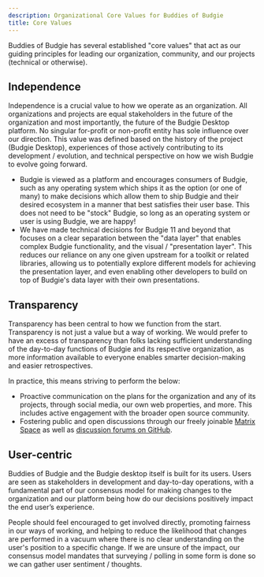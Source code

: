 ```yaml
---
description: Organizational Core Values for Buddies of Budgie
title: Core Values
---
```


Buddies of Budgie has several established "core values" that act as our guiding principles for leading our organization, community, and our projects (technical or otherwise).

## Independence

Independence is a crucial value to how we operate as an organization. All organizations and projects are equal stakeholders in the future of the organization and most importantly, the future of the Budgie Desktop platform. No singular for-profit or non-profit entity has sole influence over our direction. This value was defined based on the history of the project (Budgie Desktop), experiences of those actively contributing to its development / evolution, and technical perspective on how we wish Budgie to evolve going forward.

- Budgie is viewed as a platform and encourages consumers of Budgie, such as any operating system which ships it as the option (or one of many) to make decisions which allow them to ship Budgie and their desired ecosystem in a manner that best satisfies their user base. This does not need to be "stock" Budgie, so long as an operating system or user is using Budgie, we are happy!
- We have made technical decisions for Budgie 11 and beyond that focuses on a clear separation between the "data layer" that enables complex Budgie functionality, and the visual / "presentation layer". This reduces our reliance on any one given upstream for a toolkit or related libraries, allowing us to potentially explore different models for achieving the presentation layer, and even enabling other developers to build on top of Budgie's data layer with their own presentations.

## Transparency

Transparency has been central to how we function from the start. Transparency is not just a value but a way of working. We would prefer to have an excess of transparency than folks lacking sufficient understanding of the day-to-day functions of Budgie and its respective organization, as more information available to everyone enables smarter decision-making and easier retrospectives.

In practice, this means striving to perform the below:

- Proactive communication on the plans for the organization and any of its projects, through social media, our own web properties, and more. This includes active engagement with the broader open source community.
- Fostering public and open discussions through our freely joinable [Matrix Space](https://matrix.to/#/#buddies-of-budgie:matrix.org) as well as [discussion forums on GitHub](https://github.com/BuddiesOfBudgie/budgie-desktop/discussions).

## User-centric

Buddies of Budgie and the Budgie desktop itself is built for its users. Users are seen as stakeholders in development and day-to-day operations, with a fundamental part of our consensus model for making changes to the organization and our platform being how do our decisions positively impact the end user’s experience.

People should feel encouraged to get involved directly, promoting fairness in our ways of working, and helping to reduce the likelihood that changes are performed in a vacuum where there is no clear understanding on the user's position to a specific change. If we are unsure of the impact, our consensus model mandates that surveying / polling in some form is done so we can gather user sentiment / thoughts.

